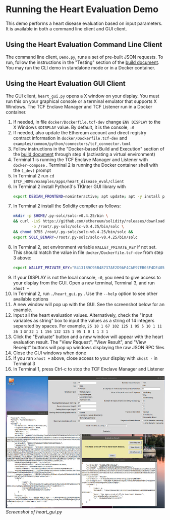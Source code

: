 # Running the Heart Evaluation Demo

This demo performs a heart disease evaluation based on input parameters.
It is available in both a command line client and GUI client.


## Using the Heart Evaluation Command Line Client

The command line client, `Demo.py`, runs a set of pre-built JSON requests.
To run, follow the instructions in the "Testing" section of the
[build document](../../../BUILD.md#testing).
You may run the CLI demo in standalone mode or in a Docker container.


## Using the Heart Evaluation GUI Client

The GUI client, `heart_gui.py` opens a X window on your display.
You must run this on your graphical console or a terminal emulator that
supports X Windows.
The TCF Enclave Manager and TCF Listener run in a Docker container.

1.  If needed, in file `docker/Dockerfile.tcf-dev` change `ENV DISPLAY`
    to the X Windows `$DISPLAY` value. By default, it is the console, `:0`
2.  If needed, also update the Ethereum account and direct registry contract
    information in `docker/Dockerfile.tcf-dev` and
    `examples/common/python/connectors/tcf_connector.toml`
3.  Follow instructions in the "Docker-based Build and Execution" section of
    the [build document](../../../BUILD.md#dockerbuild) through step 4
    (activating a virtual environment)
4.  Terminal 1 is running the TCF Enclave Manager and Listener with
    `docker-compose` . Terminal 2 is running the Docker container shell
    with the `(_dev)` prompt
5.  In Terminal 2 run `cd $TCF_HOME/examples/apps/heart_disease_eval/client`
6.  In Terminal 2 install Python3's TKInter GUI library with
    ```bash
    export DEBIAN_FRONTEND=noninteractive; apt update; apt -y install python3-tk
    ```
7.  In Terminal 2 install the Solidity compiler as follows:
    ```bash
    mkdir -p $HOME/.py-solc/solc-v0.4.25/bin \
    && curl -LsS https://github.com/ethereum/solidity/releases/download/v0.4.25/solc-static-linux \
            -o /root/.py-solc/solc-v0.4.25/bin/solc \
    && chmod 0755 /root/.py-solc/solc-v0.4.25/bin/solc &&
    export SOLC_BINARY=/root/.py-solc/solc-v0.4.25/bin/solc
    ```
8. In Terminal 2, set environment variable `WALLET_PRIVATE_KEY` if not set.
    This should match the value in file `docker/Dockerfile.tcf-dev`
    from step 3 above:
    ```bash
    export WALLET_PRIVATE_KEY="B413189C95B48737AE2D9AF4CAE97EB03F4DE40599DF8E6C89DCE4C2E2CBA8DE"
    ```
9.  If your DISPLAY is not the local console, `:0`, you need to give access to
    your display from the GUI.
    Open a new terminal, Terminal 3, and run `xhost +`
10.  In Terminal 2, run `./heart_gui.py` .
    Use the `--help` option to see other available options
11. A new window will pop up with the GUI. See the screenshot below for an
    example.
12. Input all the heart evaluation values.
    Alternatively, check the "Input variables as string" box to input the
    values as a string of 14 integers separated by spaces. For example,
    `25 10 1 67 102 125 1 95 5 10 1 11 36 1` or
    `32 1 1 156 132 125 1 95 1 0 1 1 3 1`
13. Click the "Evaluate" button and a new window will appear with the
    heart evaluation result.
    The "View Request", "View Result", and "View Receipt" buttons will pop up
    windows displaying the raw JSON RPC files
14. Close the GUI windows when done
15. If you ran `xhost +` above, close access to your display with
    `xhost -` in Terminal 3
16. In Terminal 1, press Ctrl-c to stop the TCF Enclave Manager and Listener

![Screenshot of heart_gui.py]( heart_gui_screenshot.jpg "Screenshot of heart_gui.py")
<br /> *Screenshot of heart_gui.py*
